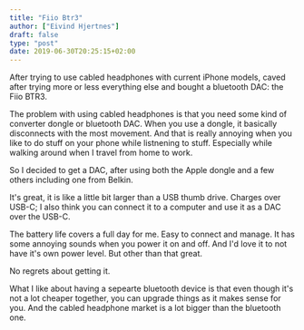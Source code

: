 ```yaml
---
title: "Fiio Btr3"
author: ["Eivind Hjertnes"]
draft: false
type: "post"
date: 2019-06-30T20:25:15+02:00
---
```


After trying to use cabled headphones with current iPhone models, caved
after trying more or less everything else and bought a bluetooth DAC:
the Fiio BTR3.

The problem with using cabled headphones is that you need some kind of
converter dongle or bluetooth DAC. When you use a dongle, it basically
disconnects with the most movement. And that is really annoying when you
like to do stuff on your phone while listnening to stuff. Especially
while walking around when I travel from home to work.

So I decided to get a DAC, after using both the Apple dongle and a few
others including one from Belkin.

It's great, it is like a little bit larger than a USB thumb drive.
Charges over USB-C; I also think you can connect it to a computer and
use it as a DAC over the USB-C.

The battery life covers a full day for me. Easy to connect and manage.
It has some annoying sounds when you power it on and off. And I'd love
it to not have it's own power level. But other than that great.

No regrets about getting it.

What I like about having a sepearte bluetooth device is that even though
it's not a lot cheaper together, you can upgrade things as it makes
sense for you. And the cabled headphone market is a lot bigger than the
bluetooth one.
